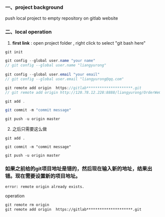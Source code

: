 ### 一、project background

push local project to empty repository on gitlab website 

### 二、local operation

1. **first  link** : open project folder  , right click to select  "git bash here"

```java
git init  

git config --global user.name "your name" 
// git config --global user.name "liangyurong" 
    
git config --global user.email "your email"
// git config --global user.email "liangyurong@qq.com" 

git remote add origin  https://gitlab*********************.git       
// git remote add origin http://120.78.12.228:8888/liangyurong/OrderWeChatPay.git

git add .   

git commit -m "commit message" 

git push -u origin master
```

2. 之后只需要这么做

```
git add .   

git commit -m "commit message" 

git push -u origin master
```

### 如果之前给的git项目地址是错的，然后现在输入新的地址，结果出错。现在需要设置新的项目地址。

```txt
error: remote origin already exists.
```

operation
```txt
git remote rm origin
git remote add origin  https://gitlab*********************.git       
```
